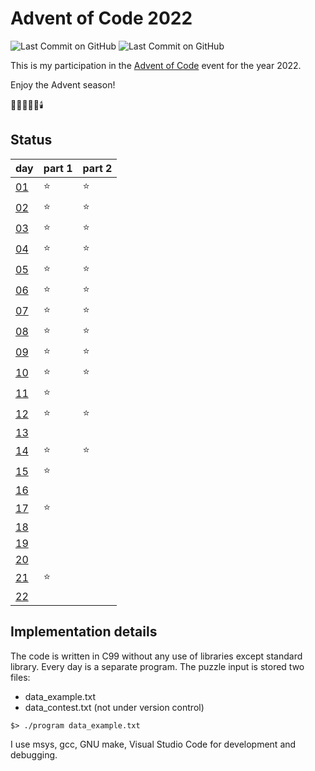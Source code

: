 # Advent of Code 2022

![Last Commit on GitHub](https://img.shields.io/github/license/piscilus/aoc22)
![Last Commit on GitHub](https://img.shields.io/github/last-commit/piscilus/aoc22)

This is my participation in the [Advent of Code](https://adventofcode.com/2022)
event for the year 2022.

Enjoy the Advent season!

🌟🎄🎅🎁🔔🕯️

## Status

| day                                        | part 1 | part 2 |
|--------------------------------------------|--------|--------|
| [01](https://adventofcode.com/2022/day/1)  |     ⭐ |     ⭐ |
| [02](https://adventofcode.com/2022/day/2)  |     ⭐ |     ⭐ |
| [03](https://adventofcode.com/2022/day/3)  |     ⭐ |     ⭐ |
| [04](https://adventofcode.com/2022/day/4)  |     ⭐ |     ⭐ |
| [05](https://adventofcode.com/2022/day/5)  |     ⭐ |     ⭐ |
| [06](https://adventofcode.com/2022/day/6)  |     ⭐ |     ⭐ |
| [07](https://adventofcode.com/2022/day/7)  |     ⭐ |     ⭐ |
| [08](https://adventofcode.com/2022/day/8)  |     ⭐ |     ⭐ |
| [09](https://adventofcode.com/2022/day/9)  |     ⭐ |     ⭐ |
| [10](https://adventofcode.com/2022/day/10) |     ⭐ |     ⭐ |
| [11](https://adventofcode.com/2022/day/11) |     ⭐ |         |
| [12](https://adventofcode.com/2022/day/12) |     ⭐ |     ⭐ |
| [13](https://adventofcode.com/2022/day/13) |        |         |
| [14](https://adventofcode.com/2022/day/14) |     ⭐ |     ⭐ |
| [15](https://adventofcode.com/2022/day/15) |     ⭐ |        |
| [16](https://adventofcode.com/2022/day/16) |        |        |
| [17](day17/day17.md)                       |     ⭐ |        |
| [18](https://adventofcode.com/2022/day/18) |        |        |
| [19](https://adventofcode.com/2022/day/19) |        |        |
| [20](https://adventofcode.com/2022/day/21) |        |        |
| [21](day21/day21.md)                       |     ⭐ |        |
| [22](day22/day22.md)                       |        |        |

## Implementation details

The code is written in C99 without any use of libraries except standard library.
Every day is a separate program. The puzzle input is stored two files:

- data_example.txt
- data_contest.txt (not under version control)

```console
$> ./program data_example.txt
```

I use msys, gcc, GNU make, Visual Studio Code for development and debugging.

